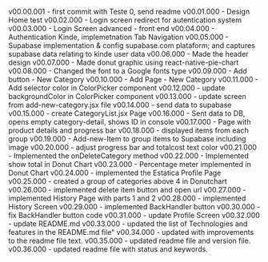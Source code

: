 v00.00.001 - first commit with Teste 0, send readme
v00.01.000 - Design Home test
v00.02.000 - Login screen redirect for autentication system
v00.03.000 - Login Screen advanced - front end
v00.04.000 - Authentication Kinde, implemetnation Tab Navigation
v00.05.000 - Supabase implementation & config supabase.com plataform; and captures supabase data relating to kinde user data
v00.06.000 - Made the header design
v00.07.000 - Made donut graphic using react-native-pie-chart
v00.08.000 - Changed the font to a Google fonts type
v00.09.000 - Add button - New Category
v00.10.000 - Add Page - New Category
v00.11.000 - Add selector color in ColorPicker component
v00.12.000 - update backgroundColor in ColorPicker component
v00.13.000 - update screen from add-new-category.jsx file
v00.14.000 - send data to supabase
v00.15.000 - create CategoryList.jsx Page
v00.16.000 - Sent data to DB, opens empty category-detail, shows ID in console
v00.17.000 - Page with product details and progress bar
v00.18.000 - displayed items from each group
v00.19.000 - Add-new-Item to group items to Supabase including image
v00.20.000 - adjust progress bar and totalcost text color
v00.21.000 - Implemented the onDeleteCategory method
v00.22.000 - Implemented show total in Donut Chart
v00.23.000 - Percentage meter implemented in Donut Chart
v00.24.000 - implemented the Estatica Profile Page
v00.25.000 - created a group of categories above 4 in Donutchart
v00.26.000 - implemented delete item button and open url
v00.27.000 - implemented History Page with parts 1 and 2
v00.28.000 - implemented History Screen
v00.29.000 - implemented BackHandler button
v00.30.000 - fix BackHandler button code
v00.31.000 - update Profile Screen
v00.32.000 - update README.md
v00.33.000 - updated the list of Technologies and features in the README.md file"
v00.34.000 - updated with improvements to the readme file text.
v00.35.000 - updated readme file and version file.
v00.36.000 - updated readme file with status and keywords.
